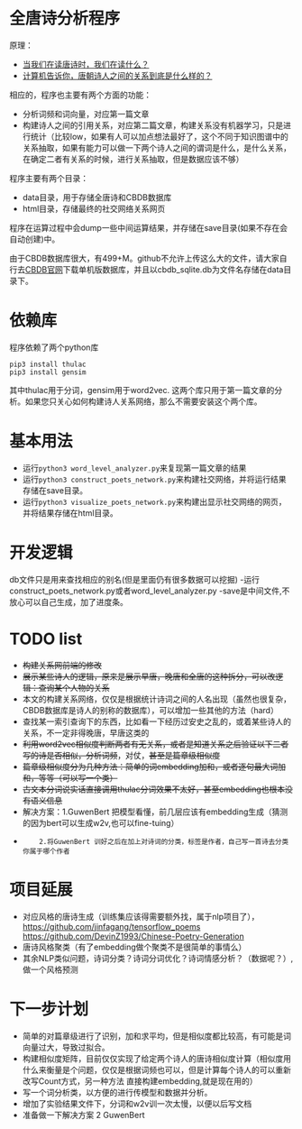 # 全唐诗分析程序
原理：
- [当我们在读唐诗时，我们在读什么？](https://mp.weixin.qq.com/s?__biz=MzI0NTUxMjgyOA==&mid=2247483724&idx=1&sn=9fe912aaaa2757eec2634a95931e1c6a&chksm=e94c2e5fde3ba749e4e364644d6b68d004b295a6864606c79f710b4b0e7e5d07ac3e89481012&mpshare=1&scene=1&srcid=0314cTnPXrmiKE1tR18sIV5m&pass_ticket=LmF1XSUkX6AZUuMnsPEO3vBZgEqfwt9frF%2F%2FATtYfAWYcIhzbawA0%2FclwgYNC1u%2F#rd)
- [计算机告诉你，唐朝诗人之间的关系到底是什么样的？](https://mp.weixin.qq.com/s?__biz=MzI0NTUxMjgyOA==&mid=2247483750&idx=1&sn=dd883b547a3fc4343a3dcce1abea3719&chksm=e94c2e75de3ba7631ffd7abff8a89ea56fda63b2f3d3bb81fd845ef5fd3e9207b41230900288&mpshare=1&scene=1&srcid=0314HdoeYueFNse6H7j18qfx&pass_ticket=P5NYT1vI3xq6gboRVFuq64N9z2Yp0ADF4pMH3nRnXAhGuoM7eROG8O2lhVg%2BIvoR#rd)

相应的，程序也主要有两个方面的功能：
- 分析词频和词向量，对应第一篇文章
- 构建诗人之间的引用关系，对应第二篇文章，构建关系没有机器学习，只是进行统计（比较low，如果有人可以加点想法最好了，这个不同于知识图谱中的关系抽取，如果有能力可以做一下两个诗人之间的谓词是什么，是什么关系，在确定二者有关系的时候，进行关系抽取，但是数据应该不够）

程序主要有两个目录：
- data目录，用于存储全唐诗和CBDB数据库
- html目录，存储最终的社交网络关系网页

程序在运算过程中会dump一些中间运算结果，并存储在save目录(如果不存在会自动创建)中。

由于CBDB数据库很大，有499+M。github不允许上传这么大的文件，请大家自行去[CBDB官网](http://projects.iq.harvard.edu/chinesecbdb/%E4%B8%8B%E8%BC%89cbdb%E5%96%AE%E6%A9%9F%E7%89%88)下载单机版数据库，并且以cbdb_sqlite.db为文件名存储在data目录下。
# 依赖库
程序依赖了两个python库
``` shell
pip3 install thulac
pip3 install gensim
```
其中thulac用于分词，gensim用于word2vec.
这两个库只用于第一篇文章的分析。如果您只关心如何构建诗人关系网络，那么不需要安装这个两个库。

# 基本用法
- 运行`python3 word_level_analyzer.py`来复现第一篇文章的结果
- 运行`python3 construct_poets_network.py`来构建社交网络，并将运行结果存储在save目录。
- 运行`python3 visualize_poets_network.py`来构建出显示社交网络的网页，并将结果存储在html目录。
# 开发逻辑
db文件只是用来查找相应的别名(但是里面仍有很多数据可以挖掘)
-运行construct_poets_network.py或者word_level_analyzer.py
-save是中间文件,不放心可以自己生成，加了进度条。

# TODO list
- ~~构建关系网前端的修改~~
- ~~展示某些诗人的逻辑，原来是展示早唐，晚唐和全唐的这种拆分，可以改逻辑：查询某个人物的关系~~
- 本文的构建关系网络，仅仅是根据统计诗词之间的人名出现（虽然也很复杂，CBDB数据库是诗人的别称的数据库），可以增加一些其他的方法（hard）
- 查找某一索引查询下的东西，比如看一下经历过安史之乱的，或着某些诗人的关系，不一定非得晚唐，早唐这类的
- ~~利用word2vec相似度判断两者有无关系，或者是知道关系之后验证以下二者写的诗是否相似，分析词频~~，对仗，~~甚至是篇章级相似度~~
- ~~篇章级相似度分为几种方法：简单的词embedding加和，或者逐句最大词加和，等等（可以写一个类）~~
- ~~古文本分词说实话直接调用thulac分词效果不太好，甚至embedding也根本没有语义信息~~
- 解决方案：1.GuwenBert 把模型看懂，前几层应该有embedding生成（猜测的因为bert可以生成w2v,也可以fine-tuing）
-         2.将GuwenBert 训好之后在加上对诗词的分类，标签是作者，自己写一首诗去分类你属于哪个作者
# 项目延展
- 对应风格的唐诗生成（训练集应该得需要额外找，属于nlp项目了），https://github.com/jinfagang/tensorflow_poems https://github.com/DevinZ1993/Chinese-Poetry-Generation
- 唐诗风格聚类（有了embedding做个聚类不是很简单的事情么）
- 其余NLP类似问题，诗词分类？诗词分词优化？诗词情感分析？（数据呢？）,做一个风格预测
# 下一步计划
- 简单的对篇章级进行了识别，加和求平均，但是相似度都比较高，有可能是词向量过大，导致过拟合。
- 构建相似度矩阵，目前仅仅实现了给定两个诗人的唐诗相似度计算（相似度用什么来衡量是个问题，仅仅是根据词频也可以，但是计算每个诗人的可以重新改写Count方式，另一种方法
直接构建embedding,就是现在用的）
- 写一个词分析类，以方便的进行传模型和数据并分析。
- 增加了实验结果文件下，分词和w2v训一次太慢，以便以后写文档
- 准备做一下解决方案 2 GuwenBert